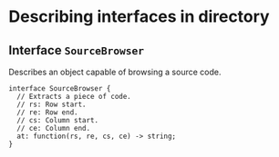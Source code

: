 # Describing interfaces in directory

## Interface `SourceBrowser`
Describes an object capable of browsing a source code.

    interface SourceBrowser {
      // Extracts a piece of code.
      // rs: Row start.
      // re: Row end.
      // cs: Column start.
      // ce: Column end.
      at: function(rs, re, cs, ce) -> string;
    }

